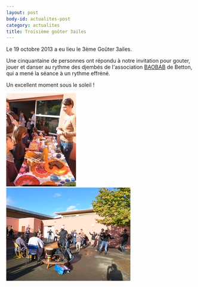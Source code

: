 ```yaml
---
layout: post
body-id: actualites-post
category: actualites
title: Troisième goûter 3ailes
---
```


Le 19 octobre 2013 a eu lieu le 3ème Goûter 3ailes.

Une cinquantaine de personnes ont répondu à notre invitation pour gouter, jouer et danser au rythme des djembés de l'association [BAOBAB](http://baobab35.wix.com/baobab35) de Betton, qui a mené la séance à un rythme effréné.

Un excellent moment sous le soleil !

![Miam][1]
![Danse][2]

[1]: /img/gouter/3-buffet.jpg
[2]: /img/gouter/3-danse.jpg
